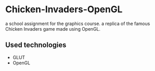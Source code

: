 # Chicken-Invaders-OpenGL
a school assignment for the graphics course. a replica of the famous Chicken Invaders game made using OpenGL.

## Used technologies
- GLUT
- OpenGL
